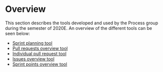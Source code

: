 # Overview

This section describes the tools developed and used by the Process group during the semester of 2020E.
An overview of the different tools can be seen below:

- [Sprint planning tool](sprint_planning_tool.md)
- [Pull requests overview tool](pull_requests_overview_tool.md)
- [Individual pull request tool](individual_pull_request_tool.md)
- [Issues overview tool](issues_overview_tool.md)
- [Sprint points overview tool](sprint_points_overview_tool.md)